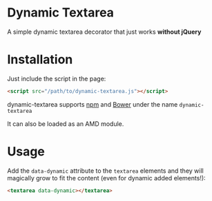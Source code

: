 # Dynamic Textarea
A simple dynamic textarea decorator that just works **without jQuery**

# Installation

Just include the script in the page:

```html
<script src="/path/to/dynamic-textarea.js"></script>
```

dynamic-textarea supports [npm](https://www.npmjs.com/package/dynamic-textarea) and [Bower](http://bower.io/search/?q=dynamic-textarea) under the name `dynamic-textarea`

It can also be loaded as an AMD module.

# Usage

Add the `data-dynamic` attribute to the `textarea` elements and they will magically grow to fit the content (even for dynamic added elements!):

```html
<textarea data-dynamic></textarea>
```
